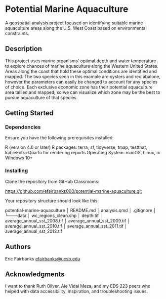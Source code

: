 # Potential Marine Aquaculture

A geospatial analysis project focused on identifying suitable marine aquaculture areas along the U.S. West Coast based on environmental constraints.

## Description

This project uses marine organisms' optimal depth and water temperature to explore chances of marine aquaculture along the Western United States. Areas along the coast that hold these optimal conditions are identified and mapped. The two species seen in this example are oysters and red abalone, however the parameters can easily be changed to account for any species of choice. Each exclusive economic zone has their potential aquaculture area tallied and mapped, so we can visualize which zone may be the best to pursue aquaculture of that species.

## Getting Started

### Dependencies

Ensure you have the following prerequisites installed:

R (version 4.0 or later)
R packages: terra, sf, tidyverse, tmap, testthat, kableExtra
Quarto for rendering reports
Operating System: macOS, Linux, or Windows 10+

### Installing

Clone the repository from GitHub Classrooms:

https://github.com/efairbanks000/potential-marine-aquaculture.git

Your repository structure should look like this:


potential-marine-aquaculture
│   README.md
│   analysis.qmd
│   .gitignore
│
└───data
    │   wc_regions_clean.shp
    │   depth.tif
    │   average_annual_sst_2008.tif
    │   average_annual_sst_2009.tif
    │   average_annual_sst_2010.tif
    │   average_annual_sst_2011.tif
    │   average_annual_sst_2012.tif


## Authors

Eric Fairbanks
efairbanks@ucsb.edu

## Acknowledgments

I want to thank Ruth Oliver, Ale Vidal Meza, and my EDS 223 peers who helped with data accessibility, inspiration, and troubleshooting issues.
